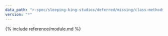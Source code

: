 ```yaml
---
data_path: "r-spec/sleeping-king-studios/deferred/missing/class-methods"
version: "*"
---
```


{% include reference/module.md %}
